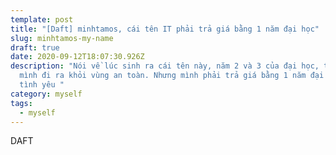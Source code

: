 ```yaml
---
template: post
title: "[Daft] minhtamos, cái tên IT phải trả giá bằng 1 năm đại học"
slug: minhtamos-my-name
draft: true
date: 2020-09-12T18:07:30.926Z
description: "Nói về lúc sinh ra cái tên này, năm 2 và 3 của đại học, thời gian
  mình đi ra khỏi vùng an toàn. Nhưng mình phải trả giá bằng 1 năm đại học và cả
  tình yêu "
category: myself
tags:
  - myself
---
```

DAFT